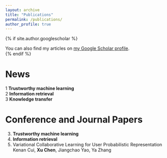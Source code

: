 ```yaml
---
layout: archive
title: "Publications"
permalink: /publications/
author_profile: true
---
```


{% if site.author.googlescholar %}
  <div class="wordwrap">You can also find my articles on <a href="{{site.author.googlescholar}}">my Google Scholar profile</a>.</div>
{% endif %}

News
======
1 **Trustworthy machine learning**  
2 **Information retrieval**  
3 **Knowledge transfer**  

Conference and Journal Papers
======
3. **Trustworthy machine learning**  
2. **Information retrieval**  
1. Variational Collaborative Learning for User Probabilistic Representation
   Kenan Cui, **Xu Chen**, Jiangchao Yao, Ya Zhang  


